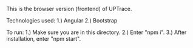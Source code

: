 This is the browser version (frontend) of UPTrace.

Technologies used:
1.) Angular
2.) Bootstrap

To run:
1.) Make sure you are in this directory.
2.) Enter "npm i".
3.) After installation, enter "npm start".
